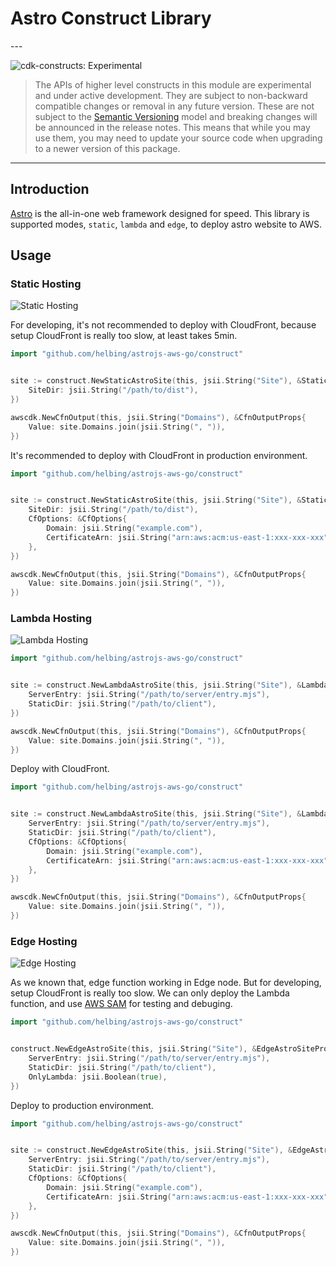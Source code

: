 # Astro Construct Library

<!--BEGIN STABILITY BANNER-->---


![cdk-constructs: Experimental](https://img.shields.io/badge/cdk--constructs-experimental-important.svg?style=for-the-badge)

> The APIs of higher level constructs in this module are experimental and under active development.
> They are subject to non-backward compatible changes or removal in any future version. These are
> not subject to the [Semantic Versioning](https://semver.org/) model and breaking changes will be
> announced in the release notes. This means that while you may use them, you may need to update
> your source code when upgrading to a newer version of this package.

---
<!--END STABILITY BANNER-->

## Introduction

[Astro](https://astro.build/) is the all-in-one web framework designed for speed. This library is supported modes, `static`, `lambda` and `edge`, to deploy astro website to AWS.

## Usage

### Static Hosting

![Static Hosting](https://raw.githubusercontent.com/helbing/astrojs-aws/main/docs/images/static-hosting.png)

For developing, it's not recommended to deploy with CloudFront, because setup CloudFront is really too slow, at least takes 5min.

```go
import "github.com/helbing/astrojs-aws-go/construct"


site := construct.NewStaticAstroSite(this, jsii.String("Site"), &StaticAstroSiteProps{
	SiteDir: jsii.String("/path/to/dist"),
})

awscdk.NewCfnOutput(this, jsii.String("Domains"), &CfnOutputProps{
	Value: site.Domains.join(jsii.String(", ")),
})
```

It's recommended to deploy with CloudFront in production environment.

```go
import "github.com/helbing/astrojs-aws-go/construct"


site := construct.NewStaticAstroSite(this, jsii.String("Site"), &StaticAstroSiteProps{
	SiteDir: jsii.String("/path/to/dist"),
	CfOptions: &CfOptions{
		Domain: jsii.String("example.com"),
		CertificateArn: jsii.String("arn:aws:acm:us-east-1:xxx-xxx-xxx"),
	},
})

awscdk.NewCfnOutput(this, jsii.String("Domains"), &CfnOutputProps{
	Value: site.Domains.join(jsii.String(", ")),
})
```

### Lambda Hosting

![Lambda Hosting](https://raw.githubusercontent.com/helbing/astrojs-aws/main/docs/images/lambda-hosting.png)

```go
import "github.com/helbing/astrojs-aws-go/construct"


site := construct.NewLambdaAstroSite(this, jsii.String("Site"), &LambdaAstroSiteProps{
	ServerEntry: jsii.String("/path/to/server/entry.mjs"),
	StaticDir: jsii.String("/path/to/client"),
})

awscdk.NewCfnOutput(this, jsii.String("Domains"), &CfnOutputProps{
	Value: site.Domains.join(jsii.String(", ")),
})
```

Deploy with CloudFront.

```go
import "github.com/helbing/astrojs-aws-go/construct"


site := construct.NewLambdaAstroSite(this, jsii.String("Site"), &LambdaAstroSiteProps{
	ServerEntry: jsii.String("/path/to/server/entry.mjs"),
	StaticDir: jsii.String("/path/to/client"),
	CfOptions: &CfOptions{
		Domain: jsii.String("example.com"),
		CertificateArn: jsii.String("arn:aws:acm:us-east-1:xxx-xxx-xxx"),
	},
})

awscdk.NewCfnOutput(this, jsii.String("Domains"), &CfnOutputProps{
	Value: site.Domains.join(jsii.String(", ")),
})
```

### Edge Hosting

![Edge Hosting](https://raw.githubusercontent.com/helbing/astrojs-aws/main/docs/images/edge-hosting.png)

As we known that, edge function working in Edge node. But for developing, setup CloudFront is really too slow. We can only deploy the Lambda function, and use [AWS SAM](https://aws.amazon.com/serverless/sam/) for testing and debuging.

```go
import "github.com/helbing/astrojs-aws-go/construct"


construct.NewEdgeAstroSite(this, jsii.String("Site"), &EdgeAstroSiteProps{
	ServerEntry: jsii.String("/path/to/server/entry.mjs"),
	StaticDir: jsii.String("/path/to/client"),
	OnlyLambda: jsii.Boolean(true),
})
```

Deploy to production environment.

```go
import "github.com/helbing/astrojs-aws-go/construct"


site := construct.NewEdgeAstroSite(this, jsii.String("Site"), &EdgeAstroSiteProps{
	ServerEntry: jsii.String("/path/to/server/entry.mjs"),
	StaticDir: jsii.String("/path/to/client"),
	CfOptions: &CfOptions{
		Domain: jsii.String("example.com"),
		CertificateArn: jsii.String("arn:aws:acm:us-east-1:xxx-xxx-xxx"),
	},
})

awscdk.NewCfnOutput(this, jsii.String("Domains"), &CfnOutputProps{
	Value: site.Domains.join(jsii.String(", ")),
})
```
